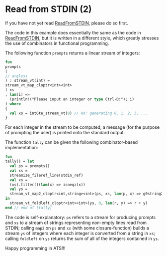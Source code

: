 # Read from STDIN (2)

If you have not yet read [ReadFromSTDIN](./ReadFromSTDIN), please
do so first.

The code in this example does essentially the same as the
code in [ReadFromSTDIN](./ReadFromSTDIN), but it is written in a
different style, which greatly stresses the use of combinators in
functional programming.

The following function ```prompts``` returns a linear stream of
integers:
  
```ats
fun
prompts
(
// argless
) : stream_vt(int) =
stream_vt_map_cloptr<int><int>
( xs
, lam(i) =>
  (println!("Please input an integer or type Ctrl-D:"); i)
) where
{
  val xs = intGte_stream_vt(0) // HX: generating 0, 1, 2, 3, ...
}
```

For each integer in the stream to be computed, a message (for the
purpose of prompting the user) is printed onto the standard output.

The function ```tally``` can be given the following combinator-based
implementation:


```ats
fun
tally() = let
  val ps = prompts()
  val xs =
  streamize_fileref_line(stdin_ref)
  val xs =
  (xs).filter()(lam(x) => isneqz(x))
  val ys =
  stream_vt_map2_cloptr<int,string><int>(ps, xs, lam(p, x) => g0string2int(x))
in
  stream_vt_foldleft_cloptr<int><int>(ys, 0, lam(r, y) => r + y)
end // end of [tally]
```

The code is self-explanatory: ```ps``` refers to a stream for producing prompts
and ```xs``` to a stream of strings representing non-empty lines read from STDIN;
calling ```map2``` on ```ps``` and ```xs``` (with some closure-function)
builds a stream ```ys``` of integers where each integer is converted from a string in ```xs```;
calling ```foldleft``` on ```ys``` returns the sum of all of the integers contained in ```ys```.

Happy programming in ATS!!!
